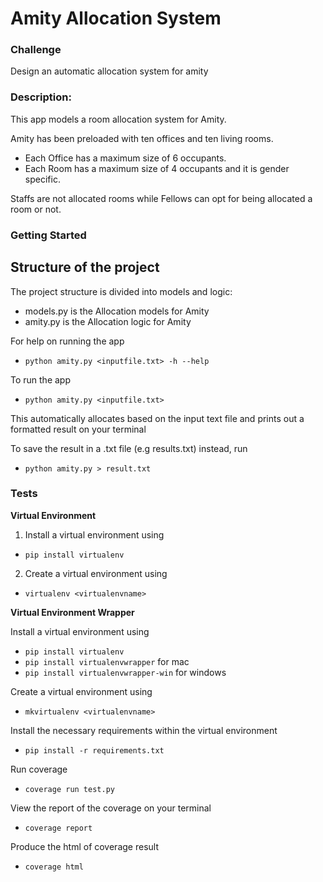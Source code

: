 # Amity Allocation System

### Challenge
Design an automatic allocation system for amity 

### Description:
This app models a room allocation system for Amity.

Amity has been preloaded with ten offices and ten living rooms.
* Each Office has a maximum size of 6 occupants.
* Each Room has a maximum size of 4 occupants and it is gender specific.

Staffs are not allocated rooms while Fellows can opt for being allocated a room or not.

### Getting Started
## Structure of the project
The project structure is divided into models and logic:
* models.py is the Allocation models for Amity
* amity.py is the Allocation logic for Amity 

For help on running the app
- `python amity.py <inputfile.txt> -h --help` 

To run the app
- `python amity.py <inputfile.txt>` 

This automatically allocates based on the input text file and prints out a formatted result on your terminal

To save the result in a .txt file (e.g results.txt) instead, run
- `python amity.py > result.txt`

### Tests
**Virtual Environment**

1) Install a virtual environment using
- `pip install virtualenv`

2) Create a virtual environment using
- `virtualenv <virtualenvname>`

**Virtual Environment Wrapper**

Install a virtual environment using 
* `pip install virtualenv`
* `pip install virtualenvwrapper` for mac
* `pip install virtualenvwrapper-win` for windows

Create a virtual environment using
- `mkvirtualenv <virtualenvname>`

Install the necessary requirements within the virtual environment
- `pip install -r requirements.txt`

Run coverage
- `coverage run test.py`

View the report of the coverage on your terminal
- `coverage report`

Produce the html of coverage result
- `coverage html`
